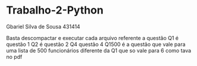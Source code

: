 # Trabalho-2-Python

Gbariel Silva de Sousa 431414

Basta descompactar e executar cada arquivo referente a questão
Q1 é questão 1
Q2 é questão 2
Q4 questão 4
Q1500 é a questão que vale para uma lista de 500 funcionários diferente da Q1 que so vale para 6 como tava no pdf
